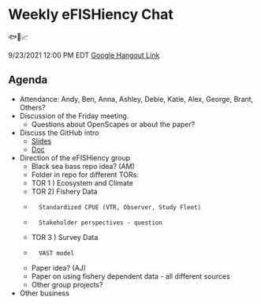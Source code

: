 # Weekly eFISHiency Chat #

🐟📡📈

9/23/2021
12:00 PM EDT
[Google Hangout Link](meet.google.com/pqv-rhba-kuo)

## Agenda ## 

- Attendance: Andy, Ben, Anna, Ashley, Debie, Katie, Alex, George, Brant, Others?
- Discussion of the Friday meeting.
  - Questions about OpenScapes or about the paper?
- Discuss the GitHub intro
  - [Slides](https://docs.google.com/presentation/d/1PzGAbEpNhT6CDPe1DCHf5-eVAjy-2R2D3VMHz7dY774/edit#slide=id.p)
  - [Doc](https://docs.google.com/document/d/16CZSVNZ4LvPiwkOthNRLIvh3NCnFlxsSv-6A3Kxl3kA/edit#)
- Direction of the eFISHiency group
  - Black sea bass repo idea? (AM)
  -  Folder in repo for different TORs: 
  -   TOR 1 ) Ecosystem and Climate
  -   TOR 2) Fishery Data
  -       Standardized CPUE (VTR, Observer, Study Fleet)
  -       Stakeholder perspectives - question
  -   TOR 3 ) Survey Data
  -       VAST model
  - Paper idea? (AJ)  
  -  Paper on using fishery dependent data - all different sources
  - Other group projects?
- Other business
